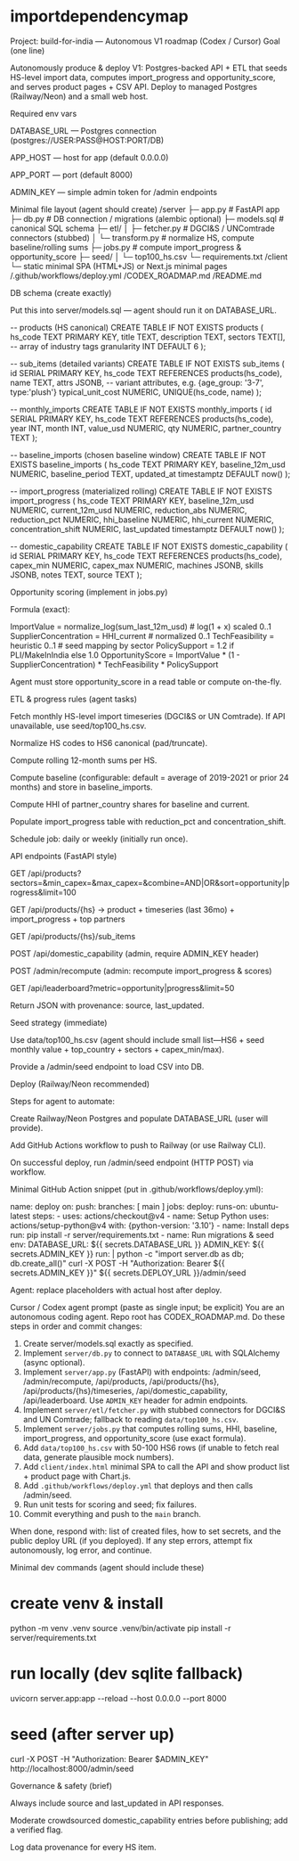 # importdependencymap

Project: build-for-india — Autonomous V1 roadmap (Codex / Cursor)
Goal (one line)

Autonomously produce & deploy V1: Postgres-backed API + ETL that seeds HS-level import data, computes import_progress and opportunity_score, and serves product pages + CSV API. Deploy to managed Postgres (Railway/Neon) and a small web host.

Required env vars

DATABASE_URL — Postgres connection (postgres://USER:PASS@HOST:PORT/DB)

APP_HOST — host for app (default 0.0.0.0)

APP_PORT — port (default 8000)

ADMIN_KEY — simple admin token for /admin endpoints

Minimal file layout (agent should create)
/server
  ├─ app.py                  # FastAPI app
  ├─ db.py                   # DB connection / migrations (alembic optional)
  ├─ models.sql              # canonical SQL schema
  ├─ etl/
  │   ├─ fetcher.py          # DGCI&S / UNComtrade connectors (stubbed)
  │   └─ transform.py        # normalize HS, compute baseline/rolling sums
  ├─ jobs.py                 # compute import_progress & opportunity_score
  ├─ seed/
  │   └─ top100_hs.csv
  └─ requirements.txt
/client
  └─ static minimal SPA (HTML+JS) or Next.js minimal pages
/.github/workflows/deploy.yml
/CODEX_ROADMAP.md
/README.md

DB schema (create exactly)

Put this into server/models.sql — agent should run it on DATABASE_URL.

-- products (HS canonical)
CREATE TABLE IF NOT EXISTS products (
  hs_code TEXT PRIMARY KEY,
  title TEXT,
  description TEXT,
  sectors TEXT[],          -- array of industry tags
  granularity INT DEFAULT 6
);

-- sub_items (detailed variants)
CREATE TABLE IF NOT EXISTS sub_items (
  id SERIAL PRIMARY KEY,
  hs_code TEXT REFERENCES products(hs_code),
  name TEXT,
  attrs JSONB,             -- variant attributes, e.g. {age_group: '3-7', type:'plush'}
  typical_unit_cost NUMERIC,
  UNIQUE(hs_code, name)
);

-- monthly_imports
CREATE TABLE IF NOT EXISTS monthly_imports (
  id SERIAL PRIMARY KEY,
  hs_code TEXT REFERENCES products(hs_code),
  year INT,
  month INT,
  value_usd NUMERIC,
  qty NUMERIC,
  partner_country TEXT
);

-- baseline_imports (chosen baseline window)
CREATE TABLE IF NOT EXISTS baseline_imports (
  hs_code TEXT PRIMARY KEY,
  baseline_12m_usd NUMERIC,
  baseline_period TEXT,
  updated_at timestamptz DEFAULT now()
);

-- import_progress (materialized rolling)
CREATE TABLE IF NOT EXISTS import_progress (
  hs_code TEXT PRIMARY KEY,
  baseline_12m_usd NUMERIC,
  current_12m_usd NUMERIC,
  reduction_abs NUMERIC,
  reduction_pct NUMERIC,
  hhi_baseline NUMERIC,
  hhi_current NUMERIC,
  concentration_shift NUMERIC,
  last_updated timestamptz DEFAULT now()
);

-- domestic_capability
CREATE TABLE IF NOT EXISTS domestic_capability (
  id SERIAL PRIMARY KEY,
  hs_code TEXT REFERENCES products(hs_code),
  capex_min NUMERIC,
  capex_max NUMERIC,
  machines JSONB,
  skills JSONB,
  notes TEXT,
  source TEXT
);

Opportunity scoring (implement in jobs.py)

Formula (exact):

ImportValue = normalize_log(sum_last_12m_usd)  # log(1 + x) scaled 0..1
SupplierConcentration = HHI_current   # normalized 0..1
TechFeasibility = heuristic 0..1      # seed mapping by sector
PolicySupport = 1.2 if PLI/MakeInIndia else 1.0
OpportunityScore = ImportValue * (1 - SupplierConcentration) * TechFeasibility * PolicySupport


Agent must store opportunity_score in a read table or compute on-the-fly.

ETL & progress rules (agent tasks)

Fetch monthly HS-level import timeseries (DGCI&S or UN Comtrade). If API unavailable, use seed/top100_hs.csv.

Normalize HS codes to HS6 canonical (pad/truncate).

Compute rolling 12-month sums per HS.

Compute baseline (configurable: default = average of 2019-2021 or prior 24 months) and store in baseline_imports.

Compute HHI of partner_country shares for baseline and current.

Populate import_progress table with reduction_pct and concentration_shift.

Schedule job: daily or weekly (initially run once).

API endpoints (FastAPI style)

GET /api/products?sectors=&min_capex=&max_capex=&combine=AND|OR&sort=opportunity|progress&limit=100

GET /api/products/{hs} → product + timeseries (last 36mo) + import_progress + top partners

GET /api/products/{hs}/sub_items

POST /api/domestic_capability (admin, require ADMIN_KEY header)

POST /admin/recompute (admin: recompute import_progress & scores)

GET /api/leaderboard?metric=opportunity|progress&limit=50

Return JSON with provenance: source, last_updated.

Seed strategy (immediate)

Use data/top100_hs.csv (agent should include small list—HS6 + seed monthly value + top_country + sectors + capex_min/max).

Provide a /admin/seed endpoint to load CSV into DB.

Deploy (Railway/Neon recommended)

Steps for agent to automate:

Create Railway/Neon Postgres and populate DATABASE_URL (user will provide).

Add GitHub Actions workflow to push to Railway (or use Railway CLI).

On successful deploy, run /admin/seed endpoint (HTTP POST) via workflow.

Minimal GitHub Action snippet (put in .github/workflows/deploy.yml):

name: deploy
on:
  push:
    branches: [ main ]
jobs:
  deploy:
    runs-on: ubuntu-latest
    steps:
      - uses: actions/checkout@v4
      - name: Setup Python
        uses: actions/setup-python@v4
        with: {python-version: '3.10'}
      - name: Install deps
        run: pip install -r server/requirements.txt
      - name: Run migrations & seed
        env:
          DATABASE_URL: ${{ secrets.DATABASE_URL }}
          ADMIN_KEY: ${{ secrets.ADMIN_KEY }}
        run: |
          python -c "import server.db as db; db.create_all()"
          curl -X POST -H "Authorization: Bearer ${{ secrets.ADMIN_KEY }}" ${{ secrets.DEPLOY_URL }}/admin/seed


Agent: replace placeholders with actual host after deploy.

Cursor / Codex agent prompt (paste as single input; be explicit)
You are an autonomous coding agent. Repo root has CODEX_ROADMAP.md. Do these steps in order and commit changes:

1) Create server/models.sql exactly as specified.
2) Implement `server/db.py` to connect to `DATABASE_URL` with SQLAlchemy (async optional).
3) Implement `server/app.py` (FastAPI) with endpoints: /admin/seed, /admin/recompute, /api/products, /api/products/{hs}, /api/products/{hs}/timeseries, /api/domestic_capability, /api/leaderboard. Use `ADMIN_KEY` header for admin endpoints.
4) Implement `server/etl/fetcher.py` with stubbed connectors for DGCI&S and UN Comtrade; fallback to reading `data/top100_hs.csv`.
5) Implement `server/jobs.py` that computes rolling sums, HHI, baseline, import_progress, and opportunity_score (use exact formula).
6) Add `data/top100_hs.csv` with 50-100 HS6 rows (if unable to fetch real data, generate plausible mock numbers).
7) Add `client/index.html` minimal SPA to call the API and show product list + product page with Chart.js.
8) Add `.github/workflows/deploy.yml` that deploys and then calls /admin/seed.
9) Run unit tests for scoring and seed; fix failures.
10) Commit everything and push to the `main` branch.

When done, respond with: list of created files, how to set secrets, and the public deploy URL (if you deployed).
If any step errors, attempt fix autonomously, log error, and continue.

Minimal dev commands (agent should include these)
# create venv & install
python -m venv .venv
source .venv/bin/activate
pip install -r server/requirements.txt

# run locally (dev sqlite fallback)
uvicorn server.app:app --reload --host 0.0.0.0 --port 8000

# seed (after server up)
curl -X POST -H "Authorization: Bearer $ADMIN_KEY" http://localhost:8000/admin/seed

Governance & safety (brief)

Always include source and last_updated in API responses.

Moderate crowdsourced domestic_capability entries before publishing; add a verified flag.

Log data provenance for every HS item.
